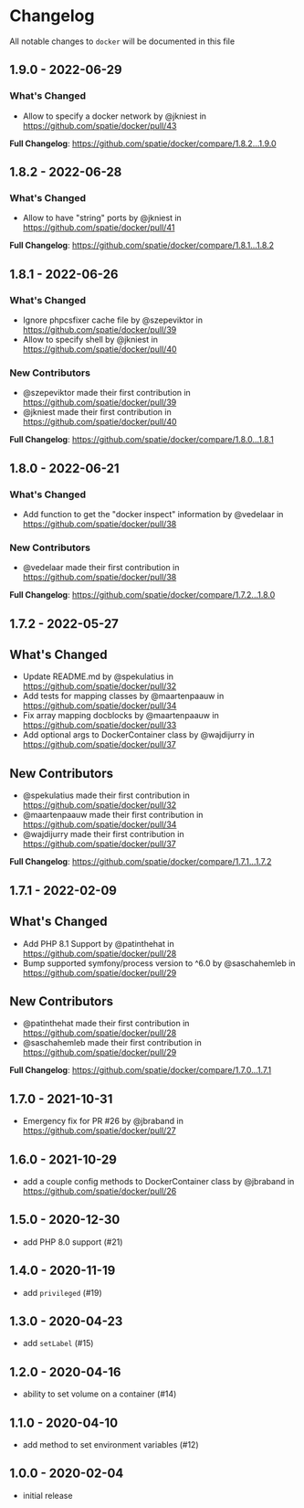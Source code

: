 # Changelog

All notable changes to `docker` will be documented in this file

## 1.9.0 - 2022-06-29

### What's Changed

- Allow to specify a docker network by @jkniest in https://github.com/spatie/docker/pull/43

**Full Changelog**: https://github.com/spatie/docker/compare/1.8.2...1.9.0

## 1.8.2 - 2022-06-28

### What's Changed

- Allow to have "string" ports by @jkniest in https://github.com/spatie/docker/pull/41

**Full Changelog**: https://github.com/spatie/docker/compare/1.8.1...1.8.2

## 1.8.1 - 2022-06-26

### What's Changed

- Ignore phpcsfixer cache file by @szepeviktor in https://github.com/spatie/docker/pull/39
- Allow to specify shell by @jkniest in https://github.com/spatie/docker/pull/40

### New Contributors

- @szepeviktor made their first contribution in https://github.com/spatie/docker/pull/39
- @jkniest made their first contribution in https://github.com/spatie/docker/pull/40

**Full Changelog**: https://github.com/spatie/docker/compare/1.8.0...1.8.1

## 1.8.0 - 2022-06-21

### What's Changed

- Add function to get the "docker inspect" information by @vedelaar in https://github.com/spatie/docker/pull/38

### New Contributors

- @vedelaar made their first contribution in https://github.com/spatie/docker/pull/38

**Full Changelog**: https://github.com/spatie/docker/compare/1.7.2...1.8.0

## 1.7.2 - 2022-05-27

## What's Changed

- Update README.md by @spekulatius in https://github.com/spatie/docker/pull/32
- Add tests for mapping classes by @maartenpaauw in https://github.com/spatie/docker/pull/34
- Fix array mapping docblocks by @maartenpaauw in https://github.com/spatie/docker/pull/33
- Add optional args to DockerContainer class by @wajdijurry in https://github.com/spatie/docker/pull/37

## New Contributors

- @spekulatius made their first contribution in https://github.com/spatie/docker/pull/32
- @maartenpaauw made their first contribution in https://github.com/spatie/docker/pull/34
- @wajdijurry made their first contribution in https://github.com/spatie/docker/pull/37

**Full Changelog**: https://github.com/spatie/docker/compare/1.7.1...1.7.2

## 1.7.1 - 2022-02-09

## What's Changed

- Add PHP 8.1 Support by @patinthehat in https://github.com/spatie/docker/pull/28
- Bump supported symfony/process version to ^6.0 by @saschahemleb in https://github.com/spatie/docker/pull/29

## New Contributors

- @patinthehat made their first contribution in https://github.com/spatie/docker/pull/28
- @saschahemleb made their first contribution in https://github.com/spatie/docker/pull/29

**Full Changelog**: https://github.com/spatie/docker/compare/1.7.0...1.7.1

## 1.7.0 - 2021-10-31

- Emergency fix for PR #26 by @jbraband in https://github.com/spatie/docker/pull/27

## 1.6.0 - 2021-10-29

- add a couple config methods to DockerContainer class by @jbraband in https://github.com/spatie/docker/pull/26

## 1.5.0 - 2020-12-30

- add PHP 8.0 support (#21)

## 1.4.0 - 2020-11-19

- add `privileged` (#19)

## 1.3.0 - 2020-04-23

- add `setLabel` (#15)

## 1.2.0 - 2020-04-16

- ability to set volume on a container (#14)

## 1.1.0 - 2020-04-10

- add method to set environment variables (#12)

## 1.0.0 - 2020-02-04

- initial release
